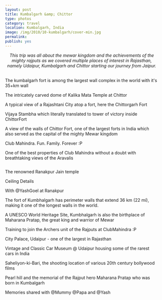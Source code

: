 ```yaml
---
layout: post
title: Kumbalgarh &amp; Chittor
type: photos
category: travel
location: Kumbalgarh, India
image: /img/2010/10-kumbalgarh/cover-min.jpg 
permalink: 
publish: yes
---
```

<!-- http://compressjpeg.com -->
<!-- http://compressimage.toolur.com/ 1024, 400-->
<center>
<i>
This trip was all about the mewar kingdom and the achievements of the mighty rajputs as we covered multiple places of interest in Rajasthan, namely Udaipur, Kumbalgarh and Chittor starting our journey from Jaipur.
</i>
</center>
<br>
<p class="center"><img src="{{site.baseurl}}/img/2010/10-kumbalgarh/cover.jpg" alt="">The kumbalgarh fort is among the largest wall complex in the world with it's 35+km wall</p>

<p class="center"><img src="{{site.baseurl}}/img/2010/10-kumbalgarh/1.jpg" alt="">The intricately carved dome of Kalika Mata Temple at Chittor</p>

<p class="center"><img src="{{site.baseurl}}/img/2010/10-kumbalgarh/2.jpg" alt="">A typical view of a Rajashtani City atop a fort, here the Chittorgarh Fort<p>

<!-- <p class="center"><img src="{{site.baseurl}}/img/2010/10-kumbalgarh/3.jpg" alt="">Chamundeshwari Temple atop Chamundi Hills -->
</p>

<p class="center"><img src="{{site.baseurl}}/img/2010/10-kumbalgarh/4.jpg" alt="">Vijaya Stambha which literally translated to tower of victory inside ChittorFort</p>

<p class="center"><img src="{{site.baseurl}}/img/2010/10-kumbalgarh/5.jpg" alt="">A view of the walls of Chittor Fort, one of the largest forts in India which also served as the capital of the mighty Mewar kingdom</p>


<p class="center"><img src="{{site.baseurl}}/img/2010/10-kumbalgarh/7.jpg" alt="">Club Mahindra. Fun. Family. Forever :P</p>

<p class="center"><img src="{{site.baseurl}}/img/2010/10-kumbalgarh/8.jpg" alt="">One of the best properties of Club Mahindra without a doubt with breathtaking views of the Aravalis</p>

<p class="center"><img src="{{site.baseurl}}/img/2010/10-kumbalgarh/9.jpg" alt=""></p>

<p class="center"><img src="{{site.baseurl}}/img/2010/10-kumbalgarh/10.jpg" alt="">The renowned Ranakpur Jain temple</p>

<p class="center"><img src="{{site.baseurl}}/img/2010/10-kumbalgarh/11.jpg" alt="">Ceiling Details</p>

<p class="center"><img src="{{site.baseurl}}/img/2010/10-kumbalgarh/12.jpg" alt="">With @YashGoel at Ranakpur</p>

<p class="center"><img src="{{site.baseurl}}/img/2010/10-kumbalgarh/14.jpg" alt="">The fort of Kumbhalgarh has perimeter walls that extend 36 km (22 mi), making it one of the longest walls in the world.</p>

<p class="center"><img src="{{site.baseurl}}/img/2010/10-kumbalgarh/13.jpg" alt="">A UNESCO World Heritage Site, Kumbhalgarh is also the birthplace of Maharana Pratap, the great king and warrior of Mewar</p>

<p class="center"><img src="{{site.baseurl}}/img/2010/10-kumbalgarh/15.jpg" alt="">Training to join the Archers unit of the Rajputs at ClubMahindra :P</p>

<p class="center"><img src="{{site.baseurl}}/img/2010/10-kumbalgarh/17.jpg" alt="">City Palace, Udaipur - one of the largest in Rajasthan</p>

<p class="center"><img src="{{site.baseurl}}/img/2010/10-kumbalgarh/16.jpg" alt="">Vintage and Classic Car Museum @ Udaipur housing some of the rarest cars in India</p>

<p class="center"><img src="{{site.baseurl}}/img/2010/10-kumbalgarh/18.jpg" alt="">Saheliyon-ki-Bari, the shooting location of various 20th century bollywood films</p>

<p class="center"><img src="{{site.baseurl}}/img/2010/10-kumbalgarh/6.jpg" alt="">Pearl hill and the memorial of the Rajput hero Maharana Pratap who was born in Kumbalgarh</p>

<p class="center"><img src="{{site.baseurl}}/img/2010/10-kumbalgarh/19.jpg" alt="">Memories shared with @Mummy @Papa and @Yash</p>
